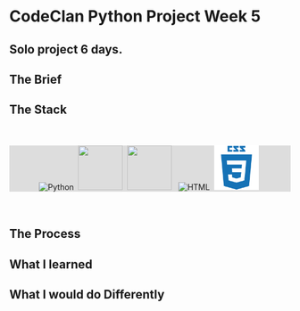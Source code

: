 # CodeClan Python Project Week 5
## Solo project 6 days.

## The Brief

## The Stack
<br>    
<br>
<div align="center" style="background-color: #ddd">
  <img src="https://cdn.jsdelivr.net/gh/devicons/devicon/icons/python/python-original.svg" title="Python" alt="Python" width="80" height="80"/>&nbsp;
  <img src="https://cdn.jsdelivr.net/gh/devicons/devicon/icons/flask/flask-original.svg"  width="80" height="80" />&nbsp;
  <img src="https://cdn.jsdelivr.net/gh/devicons/devicon/icons/postgresql/postgresql-original.svg"  width="80" height="80" /> &nbsp;
  <img src="https://cdn.jsdelivr.net/gh/devicons/devicon/icons/html5/html5-original.svg" title="HTML5" alt="HTML" width="80" height="80"/>&nbsp;
  <img src="https://github.com/devicons/devicon/blob/master/icons/css3/css3-plain-wordmark.svg"  title="CSS3" alt="CSS" width="80" height="80"/>&nbsp;
</div>
<br>
<br>



## The Process

## What I learned

## What I would do Differently
